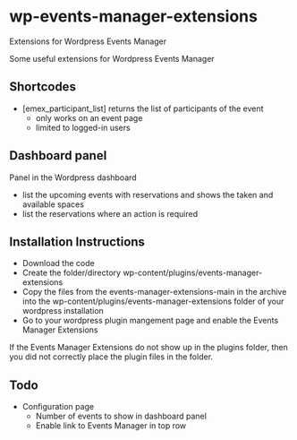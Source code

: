 # wp-events-manager-extensions
Extensions for Wordpress Events Manager

Some useful extensions for Wordpress Events Manager

## Shortcodes

* [emex_participant_list] returns the list of participants of the event
  * only works on an event page
  * limited to logged-in users

## Dashboard panel

Panel in the Wordpress dashboard

* list the upcoming events with reservations and shows the taken and available spaces
* list the reservations where an action is required

## Installation Instructions

* Download the code
* Create the folder/directory wp-content/plugins/events-manager-extensions
* Copy the files from the events-manager-extensions-main in the archive into the wp-content/plugins/events-manager-extensions folder of your wordpress installation
* Go to your wordpress plugin mangement page and enable the Events Manager Extensions

If the Events Manager Extensions do not show up in the plugins folder, then you did not correctly place the plugin files in the folder.


## Todo

* Configuration page
  * Number of events to show in dashboard panel
  * Enable link to Events Manager in top row
